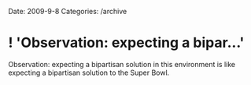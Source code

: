 Date: 2009-9-8
Categories: /archive

# ! 'Observation: expecting a bipar...'

Observation: expecting a bipartisan solution in this environment is like expecting a bipartisan solution to the Super Bowl.
